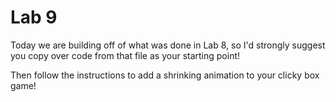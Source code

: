 # Lab 9
Today we are building off of what was done in Lab 8, so I'd strongly suggest you copy over code from that file as your starting point!

Then follow the instructions to add a shrinking animation to your clicky box game!
